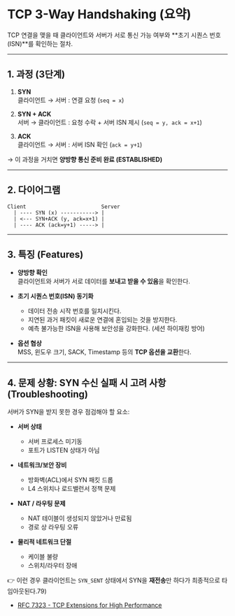 # TCP 3-Way Handshaking (요약)

TCP 연결을 맺을 때 클라이언트와 서버가 서로 통신 가능 여부와 **초기 시퀀스 번호(ISN)**를 확인하는 절차.

---

## 1. 과정 (3단계)

1. **SYN**  
   클라이언트 → 서버 : 연결 요청 (`seq = x`)

2. **SYN + ACK**  
   서버 → 클라이언트 : 요청 수락 + 서버 ISN 제시 (`seq = y, ack = x+1`)

3. **ACK**  
   클라이언트 → 서버 : 서버 ISN 확인 (`ack = y+1`)

→ 이 과정을 거치면 **양방향 통신 준비 완료 (ESTABLISHED)**

---

## 2. 다이어그램

```text
Client                        Server
  | ---- SYN (x) -----------> |
  | <--- SYN+ACK (y, ack=x+1) |
  | ---- ACK (ack=y+1) -----> |
```

---

## 3. 특징 (Features)

- **양방향 확인**  
  클라이언트와 서버가 서로 데이터를 **보내고 받을 수 있음**을 확인한다.

- **초기 시퀀스 번호(ISN) 동기화**  
  - 데이터 전송 시작 번호를 일치시킨다.  
  - 지연된 과거 패킷이 새로운 연결에 혼입되는 것을 방지한다.  
  - 예측 불가능한 ISN을 사용해 보안성을 강화한다. (세션 하이재킹 방어)

- **옵션 협상**  
  MSS, 윈도우 크기, SACK, Timestamp 등의 **TCP 옵션을 교환**한다.

---

## 4. 문제 상황: SYN 수신 실패 시 고려 사항 (Troubleshooting)

서버가 SYN을 받지 못한 경우 점검해야 할 요소:

- **서버 상태**  
  - 서버 프로세스 미기동  
  - 포트가 LISTEN 상태가 아님  

- **네트워크/보안 장비**  
  - 방화벽(ACL)에서 SYN 패킷 드롭  
  - L4 스위치나 로드밸런서 정책 문제  

- **NAT / 라우팅 문제**  
  - NAT 테이블이 생성되지 않았거나 만료됨  
  - 경로 상 라우팅 오류  

- **물리적 네트워크 단절**  
  - 케이블 불량  
  - 스위치/라우터 장애  

👉 이런 경우 클라이언트는 `SYN_SENT` 상태에서 SYN을 **재전송**만 하다가 최종적으로 타임아웃된다.79)  
- [RFC 7323 - TCP Extensions for High Performance](https://datatracker.ietf.org/doc/html/rfc7323)  
